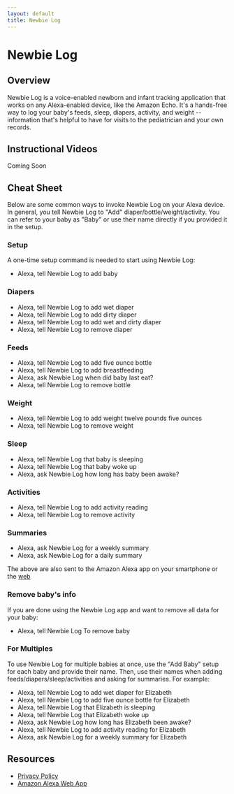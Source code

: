 ```yaml
---
layout: default
title: Newbie Log
---
```

# Newbie Log

## Overview
Newbie Log is a voice-enabled newborn and infant tracking application that works on any Alexa-enabled device, like the Amazon Echo. It's a hands-free way to log your baby's feeds, sleep, diapers, activity, and weight -- information that's helpful to have for visits to the pediatrician and your own records.

## Instructional Videos
Coming Soon

## Cheat Sheet
Below are some common ways to invoke Newbie Log on your Alexa device. In general, you tell Newbie Log to "Add" diaper/bottle/weight/activity. You can refer to your baby as "Baby" or use their name directly if you provided it in the setup. 

### Setup
A one-time setup command is needed to start using Newbie Log:

* Alexa, tell Newbie Log to add baby

### Diapers
* Alexa, tell Newbie Log to add wet diaper
* Alexa, tell Newbie Log to add dirty diaper
* Alexa, tell Newbie Log to add wet and dirty diaper
* Alexa, tell Newbie Log to remove diaper

### Feeds
* Alexa, tell Newbie Log to add five ounce bottle
* Alexa, tell Newbie Log to add breastfeeding 
* Alexa, ask Newbie Log when did baby last eat?
* Alexa, tell Newbie Log to remove bottle

### Weight
* Alexa, tell Newbie Log to add weight twelve pounds five ounces
* Alexa, tell Newbie Log to remove weight

### Sleep
* Alexa, tell Newbie Log that baby is sleeping
* Alexa, tell Newbie Log that baby woke up
* Alexa, ask Newbie Log how long has baby been awake?

### Activities
* Alexa, tell Newbie Log to add activity reading
* Alexa, tell Newbie Log to remove activity

### Summaries
* Alexa, ask Newbie Log for a weekly summary
* Alexa, ask Newbie Log for a daily summary

The above are also sent to the Amazon Alexa app on your smartphone or the [web](http://alexa.amazon.com/spa/index.html)

### Remove baby's info
If you are done using the Newbie Log app and want to remove all data for your baby:

* Alexa, tell Newbie Log To remove baby

### For Multiples
To use Newbie Log for multiple babies at once, use the "Add Baby" setup for each baby and provide their name. Then, use their names when adding feeds/diapers/sleep/activities and asking for summaries. For example:
* Alexa, tell Newbie Log to add wet diaper for Elizabeth
* Alexa, tell Newbie Log to add five ounce bottle for Elizabeth
* Alexa, tell Newbie Log that Elizabeth is sleeping
* Alexa, tell Newbie Log that Elizabeth woke up
* Alexa, ask Newbie Log how long has Elizabeth been awake?
* Alexa, tell Newbie Log to add activity reading for Elizabeth
* Alexa, ask Newbie Log for a weekly summary for Elizabeth

## Resources
* [Privacy Policy](newbie_privacy_policy.md)
* [Amazon Alexa Web App](https://alexa.amazon.com/)
